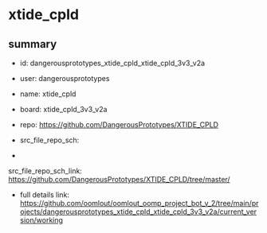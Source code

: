 # xtide_cpld
 
## summary 
* id: dangerousprototypes_xtide_cpld_xtide_cpld_3v3_v2a
* user: dangerousprototypes
* name: xtide_cpld
* board: xtide_cpld_3v3_v2a
* repo: https://github.com/DangerousPrototypes/XTIDE_CPLD



* src_file_repo_sch: 
*
 src_file_repo_sch_link: https://github.com/DangerousPrototypes/XTIDE_CPLD/tree/master/
* full details link: https://github.com/oomlout/oomlout_oomp_project_bot_v_2/tree/main/projects/dangerousprototypes_xtide_cpld_xtide_cpld_3v3_v2a/current_version/working  






